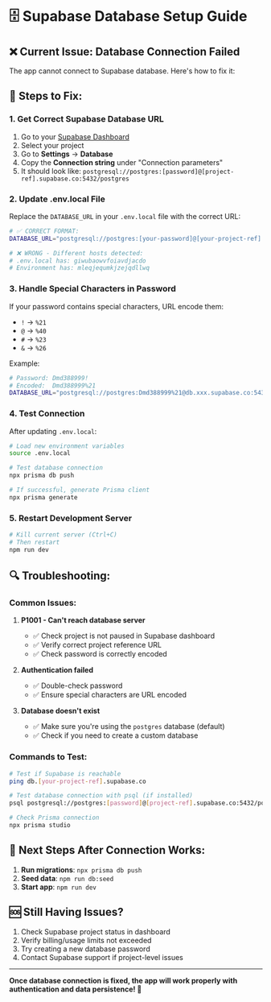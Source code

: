 # 🗄️ Supabase Database Setup Guide

## ❌ Current Issue: Database Connection Failed

The app cannot connect to Supabase database. Here's how to fix it:

## 🔧 Steps to Fix:

### 1. **Get Correct Supabase Database URL**

1. Go to your [Supabase Dashboard](https://supabase.com/dashboard)
2. Select your project
3. Go to **Settings** → **Database**
4. Copy the **Connection string** under "Connection parameters"
5. It should look like: `postgresql://postgres:[password]@[project-ref].supabase.co:5432/postgres`

### 2. **Update .env.local File**

Replace the `DATABASE_URL` in your `.env.local` file with the correct URL:

```bash
# ✅ CORRECT FORMAT:
DATABASE_URL="postgresql://postgres:[your-password]@[your-project-ref].supabase.co:5432/postgres"

# ❌ WRONG - Different hosts detected:
# .env.local has: giwubaowvfoiavdjacdo
# Environment has: mleqjequmkjzejqdllwq
```

### 3. **Handle Special Characters in Password**

If your password contains special characters, URL encode them:

- `!` → `%21`
- `@` → `%40`
- `#` → `%23`
- `&` → `%26`

Example:

```bash
# Password: Dmd388999!
# Encoded:  Dmd388999%21
DATABASE_URL="postgresql://postgres:Dmd388999%21@db.xxx.supabase.co:5432/postgres"
```

### 4. **Test Connection**

After updating `.env.local`:

```bash
# Load new environment variables
source .env.local

# Test database connection
npx prisma db push

# If successful, generate Prisma client
npx prisma generate
```

### 5. **Restart Development Server**

```bash
# Kill current server (Ctrl+C)
# Then restart
npm run dev
```

## 🔍 Troubleshooting:

### Common Issues:

1. **P1001 - Can't reach database server**
    - ✅ Check project is not paused in Supabase dashboard
    - ✅ Verify correct project reference URL
    - ✅ Check password is correctly encoded

2. **Authentication failed**
    - ✅ Double-check password
    - ✅ Ensure special characters are URL encoded

3. **Database doesn't exist**
    - ✅ Make sure you're using the `postgres` database (default)
    - ✅ Check if you need to create a custom database

### Commands to Test:

```bash
# Test if Supabase is reachable
ping db.[your-project-ref].supabase.co

# Test database connection with psql (if installed)
psql postgresql://postgres:[password]@[project-ref].supabase.co:5432/postgres

# Check Prisma connection
npx prisma studio
```

## 📝 Next Steps After Connection Works:

1. **Run migrations**: `npx prisma db push`
2. **Seed data**: `npm run db:seed`
3. **Start app**: `npm run dev`

## 🆘 Still Having Issues?

1. Check Supabase project status in dashboard
2. Verify billing/usage limits not exceeded
3. Try creating a new database password
4. Contact Supabase support if project-level issues

---

**Once database connection is fixed, the app will work properly with authentication and data persistence! 🚀**
